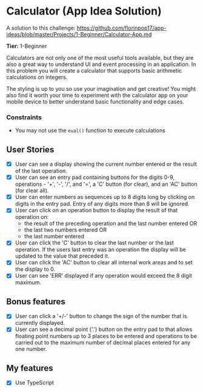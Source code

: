 # Calculator (App Idea Solution)

A solution to this challenge: 
https://github.com/florinpop17/app-ideas/blob/master/Projects/1-Beginner/Calculator-App.md

**Tier:** 1-Beginner

Calculators are not only one of the most useful tools available, but they are also a great way to understand UI and event processing in an application. In this problem you will create a calculator that supports basic arithmetic calculations on integers. 

The styling is up to you so use your imagination and get creative! You might also find it worth your time to experiment with the calculator app on your mobile device to better understand basic functionality and edge cases.

### Constraints

- You may not use the `eval()` function to execute calculations

## User Stories

- [x] User can see a display showing the current number entered or the result of the last operation.
- [x] User can see an entry pad containing buttons for the digits 0-9,  operations - '+', '-', '/', and '=', a 'C' button (for clear), and an 'AC' button (for clear all).
- [x] User can enter numbers as sequences up to 8 digits long by clicking on digits in the entry pad. Entry of any digits more than 8 will be ignored.
- [x] User can click on an operation button to display the result of that operation on:
	* the result of the preceding operation and the last number entered OR
	* the last two numbers entered OR
	* the last number entered
- [x] User can click the 'C' button to clear the last number or the last operation. If the users last entry was an operation the display will be updated to the value that preceded it.
- [x] User can click the 'AC' button to clear all internal work areas and to set the display to 0.
- [x] User can see 'ERR' displayed if any operation would exceed the  8 digit maximum.

## Bonus features

- [x] User can click a '+/-' button to change the sign of the number that is currently displayed.
- [x] User can see a decimal point ('.') button on the entry pad to that  allows floating point numbers up to 3 places to be entered and operations to be carried out to the maximum number of decimal places entered for any one number.

## My features

- [x] Use TypeScript